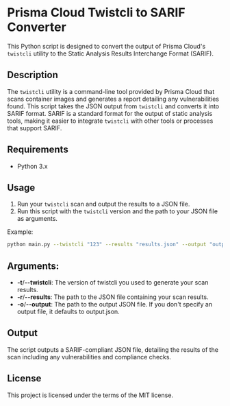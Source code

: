 # Prisma Cloud Twistcli to SARIF Converter

This Python script is designed to convert the output of Prisma Cloud's `twistcli` utility to the Static Analysis Results Interchange Format (SARIF).

## Description

The `twistcli` utility is a command-line tool provided by Prisma Cloud that scans container images and generates a report detailing any vulnerabilities found. This script takes the JSON output from `twistcli` and converts it into SARIF format. SARIF is a standard format for the output of static analysis tools, making it easier to integrate `twistcli` with other tools or processes that support SARIF.

## Requirements

- Python 3.x

## Usage

1. Run your `twistcli` scan and output the results to a JSON file.
2. Run this script with the `twistcli` version and the path to your JSON file as arguments.

Example:

```bash
python main.py --twistcli "123" --results "results.json" --output "output.json"
```

## Arguments:

- **-t**/**--twistcli**: The version of twistcli you used to generate your scan results.
- **-r**/**--results**: The path to the JSON file containing your scan results.
- **-o**/**--output**: The path to the output JSON file. If you don't specify an output file, it defaults to output.json.

## Output
The script outputs a SARIF-compliant JSON file, detailing the results of the scan including any vulnerabilities and compliance checks.

## License
This project is licensed under the terms of the MIT license.
